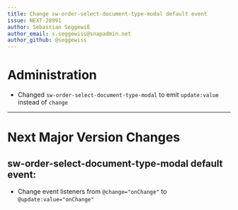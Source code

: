 ```yaml
---
title: Change sw-order-select-document-type-modal default event
issue: NEXT-28991
author: Sebastian Seggewiß
author_email: s.seggewiss@snapadmin.net
author_github: @seggewiss
---
```

# Administration
* Changed `sw-order-select-document-type-modal` to emit `update:value` instead of `change`
___
# Next Major Version Changes
## sw-order-select-document-type-modal default event:
* Change event listeners from `@change="onChange"` to `@update:value="onChange"`
